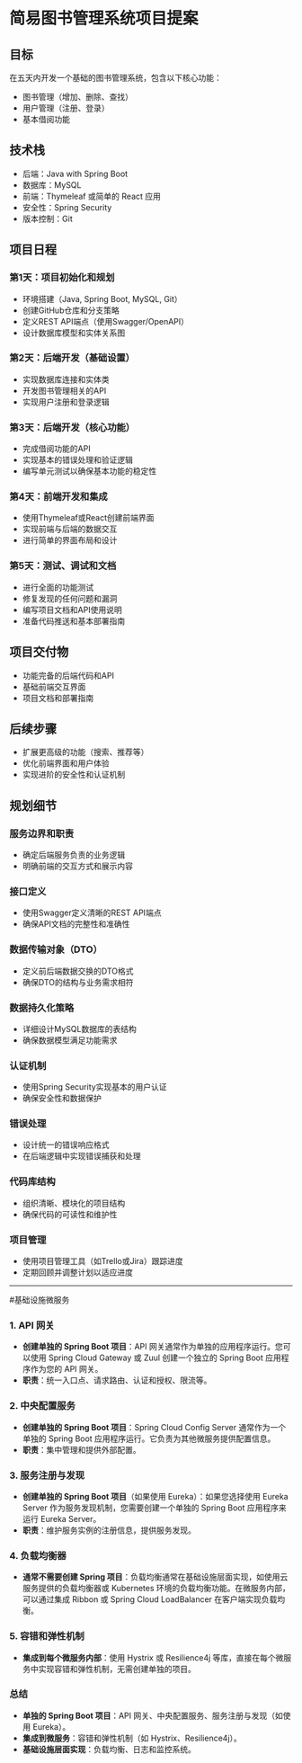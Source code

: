 

# 简易图书管理系统项目提案

## 目标
在五天内开发一个基础的图书管理系统，包含以下核心功能：
- 图书管理（增加、删除、查找）
- 用户管理（注册、登录）
- 基本借阅功能

## 技术栈
- 后端：Java with Spring Boot
- 数据库：MySQL
- 前端：Thymeleaf 或简单的 React 应用
- 安全性：Spring Security
- 版本控制：Git

## 项目日程

### 第1天：项目初始化和规划
- 环境搭建（Java, Spring Boot, MySQL, Git）
- 创建GitHub仓库和分支策略
- 定义REST API端点（使用Swagger/OpenAPI）
- 设计数据库模型和实体关系图

### 第2天：后端开发（基础设置）
- 实现数据库连接和实体类
- 开发图书管理相关的API
- 实现用户注册和登录逻辑

### 第3天：后端开发（核心功能）
- 完成借阅功能的API
- 实现基本的错误处理和验证逻辑
- 编写单元测试以确保基本功能的稳定性

### 第4天：前端开发和集成
- 使用Thymeleaf或React创建前端界面
- 实现前端与后端的数据交互
- 进行简单的界面布局和设计

### 第5天：测试、调试和文档
- 进行全面的功能测试
- 修复发现的任何问题和漏洞
- 编写项目文档和API使用说明
- 准备代码推送和基本部署指南

## 项目交付物
- 功能完备的后端代码和API
- 基础前端交互界面
- 项目文档和部署指南

## 后续步骤
- 扩展更高级的功能（搜索、推荐等）
- 优化前端界面和用户体验
- 实现进阶的安全性和认证机制

## 规划细节

### 服务边界和职责
- 确定后端服务负责的业务逻辑
- 明确前端的交互方式和展示内容

### 接口定义
- 使用Swagger定义清晰的REST API端点
- 确保API文档的完整性和准确性

### 数据传输对象（DTO）
- 定义前后端数据交换的DTO格式
- 确保DTO的结构与业务需求相符

### 数据持久化策略
- 详细设计MySQL数据库的表结构
- 确保数据模型满足功能需求

### 认证机制
- 使用Spring Security实现基本的用户认证
- 确保安全性和数据保护

### 错误处理
- 设计统一的错误响应格式
- 在后端逻辑中实现错误捕获和处理

### 代码库结构
- 组织清晰、模块化的项目结构
- 确保代码的可读性和维护性

### 项目管理
- 使用项目管理工具（如Trello或Jira）跟踪进度
- 定期回顾并调整计划以适应进度


---
#基础设施微服务

### 1. API 网关

- **创建单独的 Spring Boot 项目**：API 网关通常作为单独的应用程序运行。您可以使用 Spring Cloud Gateway 或 Zuul 创建一个独立的 Spring Boot 应用程序作为您的 API 网关。
- **职责**：统一入口点、请求路由、认证和授权、限流等。

### 2. 中央配置服务

- **创建单独的 Spring Boot 项目**：Spring Cloud Config Server 通常作为一个单独的 Spring Boot 应用程序运行。它负责为其他微服务提供配置信息。
- **职责**：集中管理和提供外部配置。

### 3. 服务注册与发现

- **创建单独的 Spring Boot 项目**（如果使用 Eureka）：如果您选择使用 Eureka Server 作为服务发现机制，您需要创建一个单独的 Spring Boot 应用程序来运行 Eureka Server。
- **职责**：维护服务实例的注册信息，提供服务发现。

### 4. 负载均衡器

- **通常不需要创建 Spring 项目**：负载均衡通常在基础设施层面实现，如使用云服务提供的负载均衡器或 Kubernetes 环境的负载均衡功能。在微服务内部，可以通过集成 Ribbon 或 Spring Cloud LoadBalancer 在客户端实现负载均衡。

### 5. 容错和弹性机制

- **集成到每个微服务内部**：使用 Hystrix 或 Resilience4j 等库，直接在每个微服务中实现容错和弹性机制，无需创建单独的项目。

### 总结

- **单独的 Spring Boot 项目**：API 网关、中央配置服务、服务注册与发现（如使用 Eureka）。
- **集成到微服务**：容错和弹性机制（如 Hystrix、Resilience4j）。
- **基础设施层面实现**：负载均衡、日志和监控系统。

